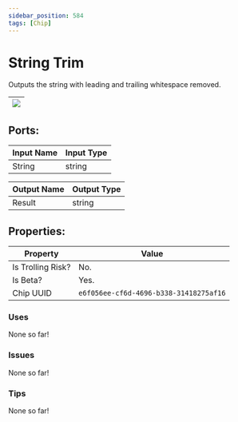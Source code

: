 ```yaml
---
sidebar_position: 584
tags: [Chip]
---
```


# String Trim


Outputs the string with leading and trailing whitespace removed.

| ![](https://images-ext-2.discordapp.net/external/MPmIaQzlEPmgGWlgi-WxBBXt0Bjv_zWPkg1y1f_sy3s/https/www.recroomcircuits.com/image/circuit/absolute-value?width=206&height=108) |
|-----|

## Ports:

| Input Name | Input Type |
|-----------|-----------|
| String | string |

| Output Name | Output Type |
|-----------|-----------|
| Result | string |

## Properties:

| Property  | Value |
|-------------------|-----------|
| Is Trolling Risk? | No. |
| Is Beta? | Yes. |
| Chip UUID | `e6f056ee-cf6d-4696-b338-31418275af16` |

### Uses
None so far!

### Issues
None so far!

### Tips
None so far!
